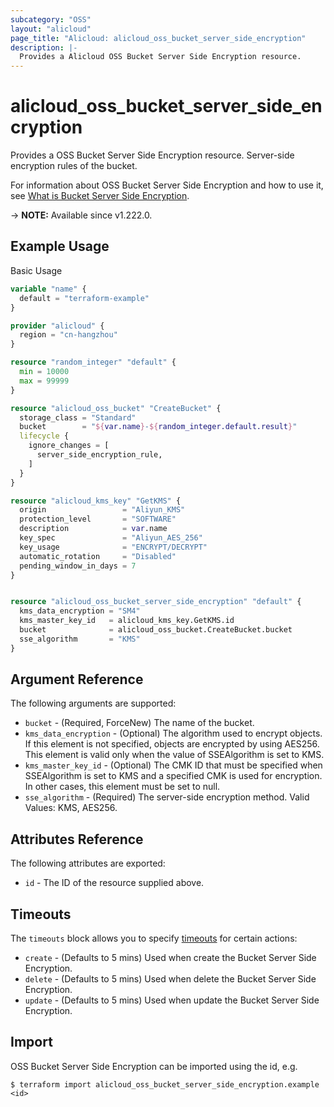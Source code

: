 ```yaml
---
subcategory: "OSS"
layout: "alicloud"
page_title: "Alicloud: alicloud_oss_bucket_server_side_encryption"
description: |-
  Provides a Alicloud OSS Bucket Server Side Encryption resource.
---
```


# alicloud_oss_bucket_server_side_encryption

Provides a OSS Bucket Server Side Encryption resource. Server-side encryption rules of the bucket.

For information about OSS Bucket Server Side Encryption and how to use it, see [What is Bucket Server Side Encryption](https://www.alibabacloud.com/help/en/oss/developer-reference/putbucketencryption).

-> **NOTE:** Available since v1.222.0.

## Example Usage

Basic Usage

```terraform
variable "name" {
  default = "terraform-example"
}

provider "alicloud" {
  region = "cn-hangzhou"
}

resource "random_integer" "default" {
  min = 10000
  max = 99999
}

resource "alicloud_oss_bucket" "CreateBucket" {
  storage_class = "Standard"
  bucket        = "${var.name}-${random_integer.default.result}"
  lifecycle {
    ignore_changes = [
      server_side_encryption_rule,
    ]
  }
}

resource "alicloud_kms_key" "GetKMS" {
  origin                 = "Aliyun_KMS"
  protection_level       = "SOFTWARE"
  description            = var.name
  key_spec               = "Aliyun_AES_256"
  key_usage              = "ENCRYPT/DECRYPT"
  automatic_rotation     = "Disabled"
  pending_window_in_days = 7
}


resource "alicloud_oss_bucket_server_side_encryption" "default" {
  kms_data_encryption = "SM4"
  kms_master_key_id   = alicloud_kms_key.GetKMS.id
  bucket              = alicloud_oss_bucket.CreateBucket.bucket
  sse_algorithm       = "KMS"
}
```

## Argument Reference

The following arguments are supported:
* `bucket` - (Required, ForceNew) The name of the bucket.
* `kms_data_encryption` - (Optional) The algorithm used to encrypt objects. If this element is not specified, objects are encrypted by using AES256. This element is valid only when the value of SSEAlgorithm is set to KMS.
* `kms_master_key_id` - (Optional) The CMK ID that must be specified when SSEAlgorithm is set to KMS and a specified CMK is used for encryption. In other cases, this element must be set to null.
* `sse_algorithm` - (Required) The server-side encryption method. Valid Values: KMS, AES256.

## Attributes Reference

The following attributes are exported:
* `id` - The ID of the resource supplied above.

## Timeouts

The `timeouts` block allows you to specify [timeouts](https://www.terraform.io/docs/configuration-0-11/resources.html#timeouts) for certain actions:
* `create` - (Defaults to 5 mins) Used when create the Bucket Server Side Encryption.
* `delete` - (Defaults to 5 mins) Used when delete the Bucket Server Side Encryption.
* `update` - (Defaults to 5 mins) Used when update the Bucket Server Side Encryption.

## Import

OSS Bucket Server Side Encryption can be imported using the id, e.g.

```shell
$ terraform import alicloud_oss_bucket_server_side_encryption.example <id>
```
